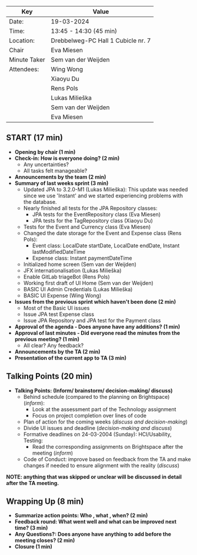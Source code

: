 | Key | Value |
| --- | --- |
| Date: | 19-03-2024 |
| Time: | 13:45 - 14:30 (45 min) |
| Location: | Drebbelweg-PC Hall 1 Cubicle nr. 7|
| Chair | Eva Miesen |
| Minute Taker | Sem van der Weijden |
| Attendees: | Wing Wong |
|            | Xiaoyu Du |
|            | Rens Pols |
|            | Lukas Milieška |
|            | Sem van der Weijden |
|            | Eva Miesen |

## START (17 min)
- **Opening by chair (1 min)**
- **Check-in: How is everyone doing? (2 min)**
    - Any uncertainties?
    - All tasks felt manageable?
- **Announcements by the team (2 min)**
- **Summary of last weeks sprint (3 min)**
    - Updated JPA to 3.2.0-M1 (Lukas Milieška): This update was needed since we use 'Instant' and we started experiencing problems with the database.
    - Nearly finished all tests for the JPA Repository classes:
        - JPA tests for the EventRepository class (Eva Miesen)
        - JPA tests for the TagRepository class (Xiaoyu Du)
    - Tests for the Event and Currency class (Eva Miesen)
    - Changed the date storage for the Event and Expense class (Rens Pols): 
        - Event class: LocalDate startDate, LocalDate endDate, Instant lastModifiedDateTime
        - Expense class: Instant paymentDateTime
    - Initialized home screen (Sem van der Weijden)
    - JFX internationalisation (Lukas Milieška)
    - Enable GitLab triageBot (Rens Pols)
    - Working first draft of UI Home (Sem van der Weijden)
    - BASIC UI Admin Credentials (Lukas Milieška)
    - BASIC UI Expense (Wing Wong)
- **Issues from the previous sprint which haven't been done (2 min)**
    - Most of the Basic UI issues
    - Issue JPA test Expense class
    - Issue JPA Repository and JPA test for the Payment class
- **Approval of the agenda - Does anyone have any additions? (1 min)**
- **Approval of last minutes - Did everyone read the minutes from the previous meeting? (1 min)**
    - All clear? Any feedback?
- **Announcements by the TA (2 min)**
- **Presentation of the current app to TA (3 min)**

## Talking Points (20 min)
- **Talking Points: (Inform/ brainstorm/ decision-making/ discuss)**
    - Behind schedule (compared to the planning on Brightspace) (*inform*):
        - Look at the assessment part of the Technology assignment
        - Focus on project completion over lines of code
    - Plan of action for the coming weeks (*discuss and decision-making*)
    - Divide UI issues and deadline (*decision-making and discuss*)
    - Formative deadlines on 24-03-2004 (Sunday): HCI/Usability, Testing:
        - Read the corresponding assignments on Brightspace after the meeting (*inform*)
    - Code of Conduct: improve based on feedback from the TA and make changes if needed to ensure alignment with the reality (*discuss*)


**NOTE: anything that was skipped or unclear will be discussed in detail after the TA meeting.**


## Wrapping Up (8 min)
- **Summarize action points: Who , what , when? (2 min)**
- **Feedback round: What went well and what can be improved next time? (3 min)**
- **Any Questions?: Does anyone have anything to add before the meeting closes? (2 min)**
- **Closure (1 min)**

